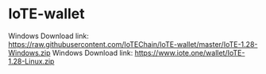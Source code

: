 # IoTE-wallet
Windows Download link: https://raw.githubusercontent.com/IoTEChain/IoTE-wallet/master/IoTE-1.28-Windows.zip
Windows Download link: https://www.iote.one/wallet/IoTE-1.28-Linux.zip
